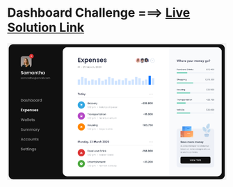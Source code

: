 # Dashboard Challenge ===> [Live Solution Link](https://dashboard-challenge.glitch.me/)

![preview](./assets/mockup.PNG)
